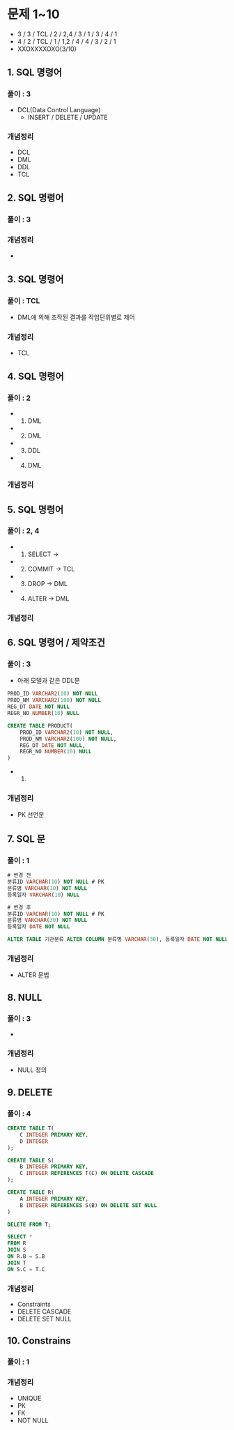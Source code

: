 # 문제 1~10
- 3 / 3 / TCL / 2 / 2,4 / 3 / 1 / 3 / 4 / 1
- 4 / 2 / TCL / 1 / 1,2 / 4 / 4 / 3 / 2 / 1
- XXOXXXXOXO(3/10)
## 1. SQL 명령어
### 풀이 : 3
- DCL(Data Control Language)
    - INSERT / DELETE / UPDATE
### 개념정리
- DCL
- DML
- DDL
- TCL

## 2. SQL 명령어
### 풀이 : 3
### 개념정리
- 

## 3. SQL 명령어
### 풀이 : TCL
- DML에 의해 조작된 결과를 작업단위별로 제어
### 개념정리
- TCL

## 4. SQL 명령어
### 풀이 : 2
- 1. DML
- 2. DML
- 3. DDL
- 4. DML
### 개념정리

## 5. SQL 명령어
### 풀이 : 2, 4
- 1. SELECT -> 
- 2. COMMIT -> TCL
- 3. DROP -> DML
- 4. ALTER -> DML
### 개념정리

## 6. SQL 명령어 / 제약조건
### 풀이 : 3
- 아래 모델과 같은 DDL문
```sql
PROD_ID VARCHAR2(10) NOT NULL
PROD_NM VARCHAR2(100) NOT NULL
REG_DT DATE NOT NULL
REGR_NO NUMBER(10) NULL
```

```sql
CREATE TABLE PRODUCT(
    PROD_ID VARCHAR2(10) NOT NULL,
    PROD_NM VARCHAR2(100) NOT NULL,
    REG_DT DATE NOT NULL,
    REGR_NO NUMBER(10) NULL
)
```
- 1. 
### 개념정리
- PK 선언문

## 7. SQL 문
### 풀이 : 1
```sql
# 변경 전
분류ID VARCHAR(10) NOT NULL # PK
분류명 VARCHAR(10) NOT NULL
등록일자 VARCHAR(10) NULL

# 변경 후
분류ID VARCHAR(10) NOT NULL # PK
분류명 VARCHAR(30) NOT NULL
등록일자 DATE NOT NULL

ALTER TABLE 기관분류 ALTER COLUMN 분류명 VARCHAR(30), 등록일자 DATE NOT NULL;
```
### 개념정리
- ALTER 문법

## 8. NULL
### 풀이 : 3
- 
### 개념정리
- NULL 정의

## 9. DELETE
### 풀이 : 4
```sql
CREATE TABLE T(
    C INTEGER PRIMARY KEY,
    D INTEGER
);

CREATE TABLE S(
    B INTEGER PRIMARY KEY,
    C INTEGER REFERENCES T(C) ON DELETE CASCADE
);

CREATE TABLE R(
    A INTEGER PRIMARY KEY,
    B INTEGER REFERENCES S(B) ON DELETE SET NULL
)

DELETE FROM T;

SELECT *
FROM R
JOIN S
ON R.B = S.B
JOIN T
ON S.C = T.C
```
### 개념정리
- Constraints
- DELETE CASCADE
- DELETE SET NULL

## 10. Constrains
### 풀이 : 1

### 개념정리
- UNIQUE
- PK
- FK
- NOT NULL
